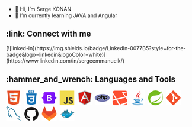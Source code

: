 - 👋 Hi, I’m Serge KONAN
- 🌱 I’m currently learning JAVA and Angular 

<h2>:link: Connect with me</h2>
<div>
    [![linked-in](https://img.shields.io/badge/LinkedIn-0077B5?style=for-the-badge&logo=linkedin&logoColor=white)](https://www.linkedin.com/in/sergeemmanuelk/)
</div>

<h2>:hammer_and_wrench: Languages and Tools</h2>
<div>
    <img src="https://github.com/devicons/devicon/blob/master/icons/html5/html5-original.svg" alt="HTML 5" title="HTML 5" width="40" height="40">&nbsp;
    <img src="https://github.com/devicons/devicon/blob/master/icons/css3/css3-plain-wordmark.svg" alt="CSS 3" title="CSS 3" width="40" height="40">&nbsp;
    <img src="https://github.com/devicons/devicon/blob/master/icons/bootstrap/bootstrap-original.svg" alt="Bootstrap" title="Bootstrap" width="40" height="40">&nbsp;
    <img src="https://github.com/devicons/devicon/blob/master/icons/javascript/javascript-original.svg" alt="JavaScript" title="JavaScript" width="40" height="40">&nbsp;
    <img src="https://github.com/devicons/devicon/blob/master/icons/angularjs/angularjs-original.svg" alt="Angular" title="Angular" width="40" height="40">&nbsp;
    <img src="https://github.com/devicons/devicon/blob/master/icons/php/php-original.svg" alt="PHP" title="PHP" width="40" height="40">&nbsp;
    <img src="https://github.com/devicons/devicon/blob/master/icons/laravel/laravel-plain.svg" alt="Laravel" title="Laravel" width="40" height="40">&nbsp;
    <img src="https://github.com/devicons/devicon/blob/master/icons/java/java-original.svg" alt="Java" title="Java" width="40" height="40">&nbsp;
    <img src="https://github.com/devicons/devicon/blob/master/icons/spring/spring-original.svg" alt="Spring Boot" title="Spring Boot" width="40" height="40">&nbsp;
    <img src="https://github.com/devicons/devicon/blob/master/icons/git/git-original.svg" alt="Git" title="Git" width="40" height="40">&nbsp;
    <img src="https://github.com/devicons/devicon/blob/master/icons/mysql/mysql-original.svg" alt="MySql" title="MySql" width="40" height="40">&nbsp;
    <img src="https://github.com/devicons/devicon/blob/master/icons/github/github-original.svg" alt="Github" title="Github" width="40" height="40">&nbsp;
    <img src="https://github.com/devicons/devicon/blob/master/icons/gitlab/gitlab-original.svg" alt="Gitlab" title="Gitlab" width="40" height="40">&nbsp;
    <img src="https://github.com/devicons/devicon/blob/master/icons/docker/docker-original.svg" alt="Docker" title="Docker" width="40" height="40">&nbsp;
</div>

<!---- 👀 I’m interested in ...

- 💞️ I’m looking to collaborate on ...
- 📫 How to reach me ...

<!---
sergeemmanuelk/sergeemmanuelk is a ✨ special ✨ repository because its `README.md` (this file) appears on your GitHub profile.
You can click the Preview link to take a look at your changes.
--->
